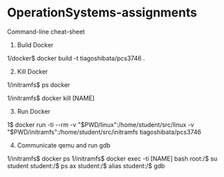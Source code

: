 # OperationSystems-assignments

Command-line cheat-sheet

1) Build Docker

1/docker$ docker build -t tiagoshibata/pcs3746 .

2) Kill Docker

1/initramfs$ ps docker

1/initramfs$ docker kill [NAME]

3) Run Docker

1$ docker run -ti --rm -v "$PWD/linux":/home/student/src/linux -v "$PWD/initramfs":/home/student/src/initramfs tiagoshibata/pcs3746

4) Communicate qemu and run gdb

1/initramfs$ docker ps
1/initramfs$ docker exec -ti [NAME] bash
root:/$ su student
student:/$ ps ax
student:/$ alias
student:/$ gdb
